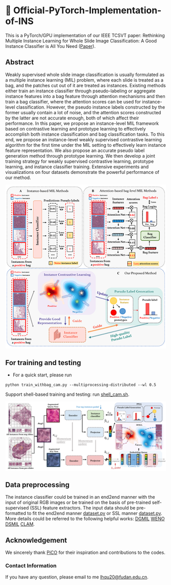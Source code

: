 # :whale: Official-PyTorch-Implementation-of-INS
This is a PyTorch/GPU implementation of our IEEE TCSVT paper: Rethinking Multiple Instance Learning for Whole Slide Image Classification: A Good Instance Classifier is All You Need ([Paper](https://arxiv.org/abs/2307.02249v2)).

## Abstract
Weakly supervised whole slide image classification is usually formulated as a multiple instance learning (MIL) problem, where each slide is treated as a bag, and the patches cut out of it are treated as instances. Existing methods either train an instance classifier through pseudo-labeling or aggregate instance features into a bag feature through attention mechanisms and then train a bag classifier, where the attention scores can be used for instance-level classification. However, the pseudo instance labels constructed by the former usually contain a lot of noise, and the attention scores constructed by the latter are not accurate enough, both of which affect their performance. In this paper, we propose an instance-level MIL framework based on contrastive learning and prototype learning to effectively accomplish both instance classification and bag classification tasks. To this end, we propose an instance-level weakly supervised contrastive learning algorithm for the first time under the MIL setting to effectively learn instance feature representation. We also propose an accurate pseudo label generation method through prototype learning. We then develop a joint training strategy for weakly supervised contrastive learning, prototype learning, and instance classifier training. Extensive experiments and visualizations on four datasets demonstrate the powerful performance of our method.

<p align="center">
  <img src="https://github.com/miccaiif/INS/blob/main/Figure1.png" width="720">
</p>

## For training and testing
* For a quick start, please run 
```shell
python train_withbag_cam.py --multiprocessing-distributed --wl 0.5
```
Support shell-based training and testing: run [shell_cam.sh](https://github.com/miccaiif/INS/blob/main/shell_cam.sh).

<p align="center">
  <img src="https://github.com/miccaiif/INS/blob/main/Figure3.png" width="720">
</p>

## Data preprocessing
The instance classifier could be trained in an end2end manner with the input of original RGB images or be trained on the basis of pre-trained self-supervised (SSL) feature extractors.
The input data should be pre-formatted to fit the end2end manner [dataset.py](https://github.com/miccaiif/INS/blob/main/dataset_CAMELYON16.py) or SSL manner [dataset.py](https://github.com/miccaiif/INS/blob/main/dataset_CAMELYON16_BasedOnFeat.py).
More details could be referred to the following helpful works:
[DGMIL](https://github.com/miccaiif/DGMIL)
[WENO](https://github.com/miccaiif/WENO)
[DSMIL](https://github.com/binli123/dsmil-wsi)
[CLAM](https://github.com/mahmoodlab/CLAM).

## Acknowledgement
We sincerely thank [PiCO](https://github.com/hbzju/PiCO) for their inspiration and contributions to the codes.

### Contact Information
If you have any question, please email to me [lhqu20@fudan.edu.cn](lhqu20@fudan.edu.cn).

